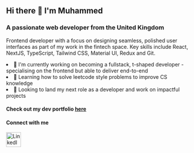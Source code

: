 ## Hi there 👋 I'm Muhammed

### A passionate web developer from the United Kingdom

Frontend developer with a focus on designing seamless, polished user interfaces as part of my work in the fintech space. Key skills include React, NextJS, TypeScript, Tailwind CSS, Material UI, Redux and Git.

<li> 🔭 I'm currently working on becoming a fullstack, t-shaped developer - specialising on the frontend but able to deliver end-to-end 
<li> 🌱 Learning how to solve leetcode style problems to improve CS knowledge
<li> 👯 Looking to land my next role as a developer and work on impactful projects

#### Check out my dev portfolio <a href="https://www.muhammedrashid.dev">here</a>

#### Connect with me  
<a href="https://www.linkedin.com/in/muhammed-rashid-a42b39134">
  <img src="https://cdn.jsdelivr.net/gh/devicons/devicon/icons/linkedin/linkedin-original.svg" alt="LinkedIn" height="40" />
</a>

<!--
**MH-Rashid/mh-rashid** is a ✨ _special_ ✨ repository because its `README.md` (this file) appears on your GitHub profile.

Here are some ideas to get you started:

- 🔭 I’m currently working on ...
- 🌱 I’m currently learning ...
- 👯 I’m looking to collaborate on ...
- 🤔 I’m looking for help with ...
- 💬 Ask me about ...
- 📫 How to reach me: ...
- 😄 Pronouns: ...
- ⚡ Fun fact: ...
-->
